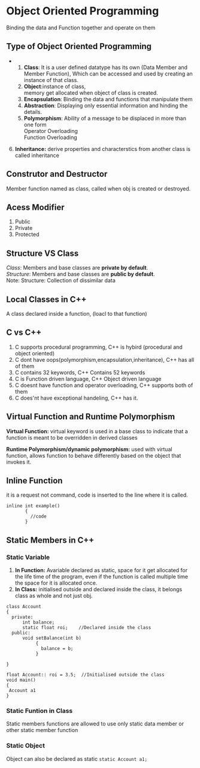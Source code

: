# Object Oriented Programming
Binding the data and Function together and operate on them

## Type of Object Oriented Programming
  - 1. **Class**: It is a user defined datatype has its own (Data Member and Member Function), Which can be accessed and used by creating an instance of that class.
    2. **Object**:instance of class,  
                  memory get allocated when object of class is created.
    3. **Encapsulation**: Binding the data and functions that manipulate them
    4. **Abstraction**: Displaying only essential information and hinding the details.
    5. **Polymorphism**: Ability of a message to be displaced in more than one form  
        Operator Overloading  
        Function Overloading  

6. **Inheritance:** derive properties and characterstics from another class is called inheritance

## Construtor and Destructor
Member function named as class, called when obj is created or destroyed.

## Acess Modifier
1. Public
2. Private
3. Protected

## Structure VS Class
_Class_: Members and base classes are **private by default**.  
_Structure_: Members and base classes are **public by default**.  
Note: Structure: Collection of dissimilar data

## Local Classes in C++
A class declared inside a function, (loacl to that function)

## C vs C++
1. C supports procedural programming, C++ is hybird (procedural and object oriented)
2. C dont have oops(polymorphism,encapsulation,inheritance), C++ has all of them
3. C contains 32 keywords, C++ Contains 52 keywords
4. C is Function driven language, C++ Object driven language
5. C doesnt have function and operator overloading, C++ supports both of them
6. C does'nt have exceptional handeling, C++ has it.

## Virtual Function and Runtime Polymorphism
**Virtual Function:** virtual keyword is used in a base class to indicate that a function is meant to be overridden in derived classes

**Runtime Polymorphism/dynamic polymorphism:** used with virtual function, allows function to behave differently based on the object that invokes it.

## Inline Function
it is a request not command, code is inserted to the line where it is called.
```
inline int example()
       {
         //code
       }
```
## Static Members in C++
### Static Variable 
1. **In Function:** Avariable declared as static, space for it get allocated for the life time of the program, even if the function is called multiple time the space for it is allocated once.  
2. **In Class:** initialised outside and declared inside the class, it belongs class as whole and not just obj.
```
class Account
{
  private:
      int balance; 
      static float roi;    //Declared inside the class
  public:
      void setBalance(int b)
           {
             balance = b;
           }

}

float Account:: roi = 3.5;  //Initialised outside the class
void main()
{
 Account a1
}
```

### Static Funtion in Class
Static members functions are allowed to use only static data member or other static member function 

### Static Object
Object can also be declared as static `static Account a1;`

   


